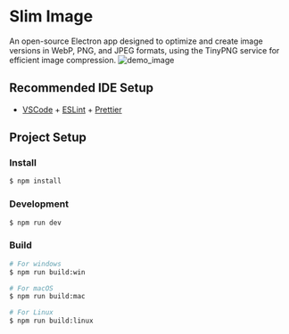 # Slim Image

An open-source Electron app designed to optimize and create image versions in WebP, PNG, and JPEG formats, using the TinyPNG service for efficient image compression.
![demo_image](https://github.com/chdzma/slim-image/assets/24399312/d8172f8d-b116-4bde-a094-82b0f1a47dae)
## Recommended IDE Setup

- [VSCode](https://code.visualstudio.com/) + [ESLint](https://marketplace.visualstudio.com/items?itemName=dbaeumer.vscode-eslint) + [Prettier](https://marketplace.visualstudio.com/items?itemName=esbenp.prettier-vscode)

## Project Setup

### Install

```bash
$ npm install
```

### Development

```bash
$ npm run dev
```

### Build

```bash
# For windows
$ npm run build:win

# For macOS
$ npm run build:mac

# For Linux
$ npm run build:linux
```
